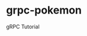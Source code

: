 # grpc-pokemon
gRPC Tutorial

<!-- protoc --go_out=. --go_opt=paths=source_relative --go-grpc_out=. --go-grpc_opt=paths=source_relative pokemon/pokemon.proto -->